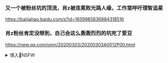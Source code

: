 ### 又一个被粉丝坑的顶流，肖z被连累败光路人缘，工作室呼吁理智追星
https://baijiahao.baidu.com/s?id=1659985836884318516

### 肖z粉丝肯定没想到，自己会这么轰轰烈烈的坑死了爱豆
https://new.qq.com/omn/20200303/20200303A0012P00.html

<details><summary>慎入🔞NSFW</summary>

Not Safe For Work
<img src="https://upload.wikimedia.org/wikipedia/commons/thumb/d/d3/Biohazard_Symbol_Specification.png/210px-Biohazard_Symbol_Specification.png">

<details><summary><b>风险自理Use At Your Own Risk🈲</summary>

### 饭圈女孩集体为阿z哥哥打call 活跃粉丝1s亿 成为顶级流量
https://baijiahao.baidu.com/s?id=1642231069730546836

如果你觉得祖g不好，那你就去建设它；如果你觉得g人没素质，那就从自己开始，做一个有素质的人。

### 训练口才每日一句：红肿之处，艳若桃花；溃烂之时，美如乳酪
https://www.sohu.com/a/306544832_123442

### 邓l被脑残粉坑，rm日报点名批评，真的是很无奈啊
https://baijiahao.baidu.com/s?id=1612140232008185669

### r大d表再谈“饭圈文化”：建议整顿无底线追星行为
https://baijiahao.baidu.com/s?id=1693822328854824400

</details>
</details>
